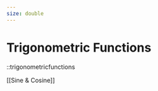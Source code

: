 ```yaml
---
size: double
---
```

# Trigonometric Functions

::trigonometricfunctions

<!--
visual:
:::
<LawOfTangents />
:::

visual:
:::
TrigonometricFunctions
:::

## [[Angles]]

Given a triangle $ABC$ where:

$$
\begin{array}{rl}
	\BA
		a &= BC \\
		b &= AC \\
		c &= AB 
	\EA
	&
	\BA
		\alpha &= \angle BC \\
		\beta &= \angle AC \\
		\zeta &= \angle AB
	\EA
\end{array}
$$

## Low of sines

$$
	\frac{\sin \alpha}{a} =
	\frac{\sin \beta}{b} =
	\frac{\sin \zeta}{c}
$$

## Low of cosines

$$
	c^2 = a^2 + b^2 - 2ab \cos \zeta
$$

## Low of tangents

$$
	\frac{a + b}{a - b} = 
	\frac{
		\tan(\frac{\alpha + \beta}{2})
	}{
		\tan(\frac{\alpha - \beta}{2})
	}
$$

## Addition

$$
\BA
	\cos (\alpha + \beta) & = 
	\cos \alpha \cos \beta - \sin \alpha \sin \beta \\
	\cos (\alpha - \beta) & = 
	\cos \alpha \cos \beta + \sin \alpha \sin \beta \\
	\sin (\alpha + \beta) & = 
	\sin \alpha \cos \beta + \cos \alpha \sin \beta \\
	\sin (\alpha - \beta) & = 
	\sin \alpha \cos \beta - \cos \alpha \sin \beta \\
	\tg (\alpha + \beta) & = 
	\frac{\tg \alpha + \tg \beta}{1 - \tg \alpha \tg \beta} \\
	\tg (\alpha - \beta) & = 
	\frac{\tg \alpha - \tg \beta}{1 + \tg \alpha \tg \beta} \\
	\ctg (\alpha + \beta) & = 
	\frac{\ctg \alpha \ctg \beta - 1}{\ctg \alpha + \ctg \beta} \\
	\ctg (\alpha - \beta) & = 
	\frac{\ctg \alpha \ctg \beta + 1}{\ctg \beta - \ctg \alpha}
\EA
$$

## Double angle

$$
\BA
	\sin 2 \alpha & = 2 \sin \alpha \cos \alpha \\
	\cos 2 \alpha & = 
	\cos^2 \alpha - \sin^2 \alpha =
	1 - 2 \sin^2 \alpha =
	2 \cos^2 \alpha - 1 \\
\EA
$$
-->

[[Sine & Cosine]]